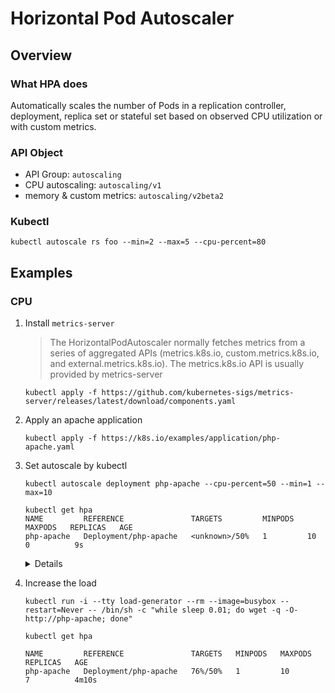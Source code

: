 # Horizontal Pod Autoscaler

## Overview

### What HPA does

Automatically scales the number of Pods in a replication controller, deployment, replica set or stateful set based on observed CPU utilization or with custom metrics.

### API Object

- API Group: `autoscaling`
- CPU autoscaling: `autoscaling/v1`
- memory & custom metrics: `autoscaling/v2beta2`

### Kubectl

```
kubectl autoscale rs foo --min=2 --max=5 --cpu-percent=80
```

## Examples

### CPU

1. Install `metrics-server`

    > The HorizontalPodAutoscaler normally fetches metrics from a series of aggregated APIs (metrics.k8s.io, custom.metrics.k8s.io, and external.metrics.k8s.io). The metrics.k8s.io API is usually provided by metrics-server

    ```
    kubectl apply -f https://github.com/kubernetes-sigs/metrics-server/releases/latest/download/components.yaml
    ```

1. Apply an apache application

    ```
    kubectl apply -f https://k8s.io/examples/application/php-apache.yaml
    ```

1. Set autoscale by kubectl

    ```
    kubectl autoscale deployment php-apache --cpu-percent=50 --min=1 --max=10
    ```

    ```
    kubectl get hpa
    NAME         REFERENCE               TARGETS         MINPODS   MAXPODS   REPLICAS   AGE
    php-apache   Deployment/php-apache   <unknown>/50%   1         10        0          9s
    ```

    <details>

    ```
    apiVersion: autoscaling/v1
    kind: HorizontalPodAutoscaler
    metadata:
      name: php-apache
      namespace: default
    spec:
      maxReplicas: 10
      minReplicas: 1
      scaleTargetRef:
        apiVersion: apps/v1
        kind: Deployment
        name: php-apache
      targetCPUUtilizationPercentage: 50
    ```

    </details>

1. Increase the load

    ```
    kubectl run -i --tty load-generator --rm --image=busybox --restart=Never -- /bin/sh -c "while sleep 0.01; do wget -q -O- http://php-apache; done"
    ```

    ```
    kubectl get hpa

    NAME         REFERENCE               TARGETS   MINPODS   MAXPODS   REPLICAS   AGE
    php-apache   Deployment/php-apache   76%/50%   1         10        7          4m10s
    ```
